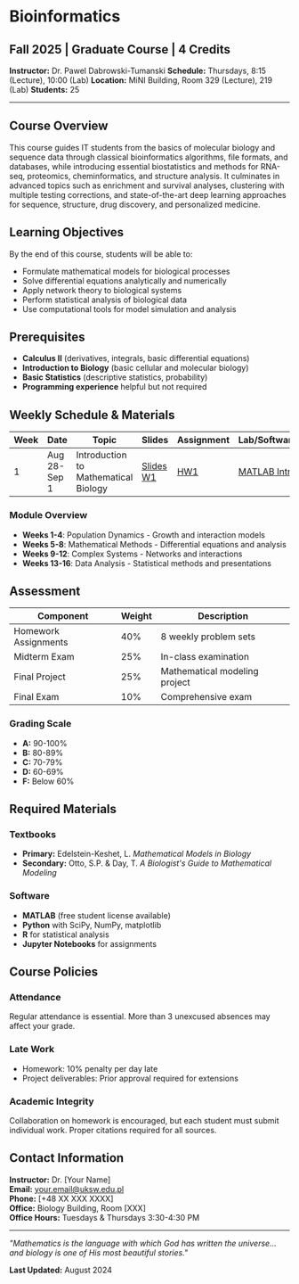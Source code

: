 # Bioinformatics
## Fall 2025 | Graduate Course | 4 Credits

**Instructor:** Dr. Pawel Dabrowski-Tumanski
**Schedule:** Thursdays, 8:15 (Lecture), 10:00 (Lab)
**Location:** MiNI Building, Room 329 (Lecture), 219 (Lab)
**Students:** 25   

---

## Course Overview

This course guides IT students from the basics of molecular biology and sequence data through classical bioinformatics algorithms, file formats, and databases, while introducing essential biostatistics and methods for RNA-seq, proteomics, cheminformatics, and structure analysis. It culminates in advanced topics such as enrichment and survival analyses, clustering with multiple testing corrections, and state-of-the-art deep learning approaches for sequence, structure, drug discovery, and personalized medicine.

## Learning Objectives

By the end of this course, students will be able to:

- Formulate mathematical models for biological processes
- Solve differential equations analytically and numerically
- Apply network theory to biological systems
- Perform statistical analysis of biological data
- Use computational tools for model simulation and analysis

## Prerequisites

- **Calculus II** (derivatives, integrals, basic differential equations)
- **Introduction to Biology** (basic cellular and molecular biology)
- **Basic Statistics** (descriptive statistics, probability)
- **Programming experience** helpful but not required

## Weekly Schedule & Materials

| Week | Date | Topic | Slides | Assignment | Lab/Software | Reading |
|------|------|-------|--------|------------|--------------|---------|
| 1 | Aug 28-Sep 1 | Introduction to Mathematical Biology | [Slides W1](https://drive.google.com/bio1) | [HW1](https://classroom.google.com/bio-hw1) | [MATLAB Intro](https://matlab.mathworks.com/intro) | [Chapter 1](https://textbook.com/mathbio-ch1) |


### Module Overview
- **Weeks 1-4**: Population Dynamics - Growth and interaction models
- **Weeks 5-8**: Mathematical Methods - Differential equations and analysis
- **Weeks 9-12**: Complex Systems - Networks and interactions
- **Weeks 13-16**: Data Analysis - Statistical methods and presentations

## Assessment

| Component | Weight | Description |
|-----------|--------|-------------|
| Homework Assignments | 40% | 8 weekly problem sets |
| Midterm Exam | 25% | In-class examination |
| Final Project | 25% | Mathematical modeling project |
| Final Exam | 10% | Comprehensive exam |

### Grading Scale
- **A:** 90-100%
- **B:** 80-89%
- **C:** 70-79%
- **D:** 60-69%
- **F:** Below 60%

## Required Materials

### Textbooks
- **Primary:** Edelstein-Keshet, L. *Mathematical Models in Biology*
- **Secondary:** Otto, S.P. & Day, T. *A Biologist's Guide to Mathematical Modeling*

### Software
- **MATLAB** (free student license available)
- **Python** with SciPy, NumPy, matplotlib
- **R** for statistical analysis
- **Jupyter Notebooks** for assignments

## Course Policies

### Attendance
Regular attendance is essential. More than 3 unexcused absences may affect your grade.

### Late Work
- Homework: 10% penalty per day late
- Project deliverables: Prior approval required for extensions

### Academic Integrity
Collaboration on homework is encouraged, but each student must submit individual work. Proper citations required for all sources.

## Contact Information

**Instructor:** Dr. [Your Name]  
**Email:** [your.email@uksw.edu.pl](mailto:your.email@uksw.edu.pl)  
**Phone:** [+48 XX XXX XXXX]  
**Office:** Biology Building, Room [XXX]  
**Office Hours:** Tuesdays & Thursdays 3:30-4:30 PM  

---

*"Mathematics is the language with which God has written the universe... and biology is one of His most beautiful stories."*

**Last Updated:** August 2024 